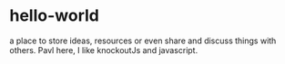 # hello-world
a place to store ideas, resources or even share and discuss things with others.
Pavl here, I like knockoutJs and javascript.
